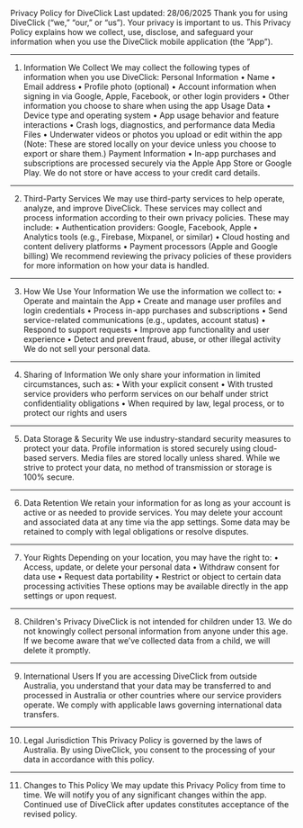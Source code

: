 Privacy Policy for DiveClick
Last updated: 28/06/2025
Thank you for using DiveClick (“we,” “our,” or “us”). Your privacy is important to us. This Privacy Policy explains how we collect, use, disclose, and safeguard your information when you use the DiveClick mobile application (the “App”).
________________________________________
1. Information We Collect
We may collect the following types of information when you use DiveClick:
Personal Information
•	Name
•	Email address
•	Profile photo (optional)
•	Account information when signing in via Google, Apple, Facebook, or other login providers
•	Other information you choose to share when using the app
Usage Data
•	Device type and operating system
•	App usage behavior and feature interactions
•	Crash logs, diagnostics, and performance data
Media Files
•	Underwater videos or photos you upload or edit within the app
(Note: These are stored locally on your device unless you choose to export or share them.)
Payment Information
•	In-app purchases and subscriptions are processed securely via the Apple App Store or Google Play. We do not store or have access to your credit card details.
________________________________________
2. Third-Party Services
We may use third-party services to help operate, analyze, and improve DiveClick. These services may collect and process information according to their own privacy policies. These may include:
•	Authentication providers: Google, Facebook, Apple
•	Analytics tools (e.g., Firebase, Mixpanel, or similar)
•	Cloud hosting and content delivery platforms
•	Payment processors (Apple and Google billing)
We recommend reviewing the privacy policies of these providers for more information on how your data is handled.
________________________________________
3. How We Use Your Information
We use the information we collect to:
•	Operate and maintain the App
•	Create and manage user profiles and login credentials
•	Process in-app purchases and subscriptions
•	Send service-related communications (e.g., updates, account status)
•	Respond to support requests
•	Improve app functionality and user experience
•	Detect and prevent fraud, abuse, or other illegal activity
We do not sell your personal data.
________________________________________
4. Sharing of Information
We only share your information in limited circumstances, such as:
•	With your explicit consent
•	With trusted service providers who perform services on our behalf under strict confidentiality obligations
•	When required by law, legal process, or to protect our rights and users
________________________________________
5. Data Storage & Security
We use industry-standard security measures to protect your data. Profile information is stored securely using cloud-based servers. Media files are stored locally unless shared. While we strive to protect your data, no method of transmission or storage is 100% secure.
________________________________________
6. Data Retention
We retain your information for as long as your account is active or as needed to provide services. You may delete your account and associated data at any time via the app settings. Some data may be retained to comply with legal obligations or resolve disputes.
________________________________________
7. Your Rights
Depending on your location, you may have the right to:
•	Access, update, or delete your personal data
•	Withdraw consent for data use
•	Request data portability
•	Restrict or object to certain data processing activities
These options may be available directly in the app settings or upon request.
________________________________________
8. Children's Privacy
DiveClick is not intended for children under 13. We do not knowingly collect personal information from anyone under this age. If we become aware that we’ve collected data from a child, we will delete it promptly.
________________________________________
9. International Users
If you are accessing DiveClick from outside Australia, you understand that your data may be transferred to and processed in Australia or other countries where our service providers operate. We comply with applicable laws governing international data transfers.
________________________________________
10. Legal Jurisdiction
This Privacy Policy is governed by the laws of Australia. By using DiveClick, you consent to the processing of your data in accordance with this policy.
________________________________________
11. Changes to This Policy
We may update this Privacy Policy from time to time. We will notify you of any significant changes within the app. Continued use of DiveClick after updates constitutes acceptance of the revised policy.


